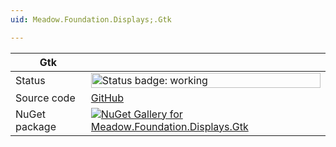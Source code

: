 ```yaml
---
uid: Meadow.Foundation.Displays;.Gtk

---
```


| Gtk | |
|--------|--------|
| Status | <img src="https://img.shields.io/badge/Working-brightgreen" style="width: auto; height: -webkit-fill-available;" alt="Status badge: working" /> |
| Source code | [GitHub](https://github.com/WildernessLabs/Meadow.Foundation/tree/main/Source/Meadow.Foundation.Peripherals/Displays.Gtk) |
| NuGet package | <a href="https://www.nuget.org/packages/Meadow.Foundation.Displays.Gtk/" target="_blank"><img src="https://img.shields.io/nuget/v/Meadow.Foundation.Displays.Gtk.svg?label=Meadow.Foundation.Displays.Gtk" alt="NuGet Gallery for Meadow.Foundation.Displays.Gtk" /></a> |

